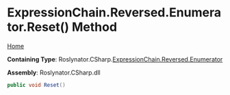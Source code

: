 <a name="_top"></a>

# ExpressionChain\.Reversed\.Enumerator\.Reset\(\) Method

[Home](../../../../../../README.md#_top)

**Containing Type**: Roslynator\.CSharp\.[ExpressionChain.Reversed.Enumerator](../README.md#_top)

**Assembly**: Roslynator\.CSharp\.dll

```csharp
public void Reset()
```

